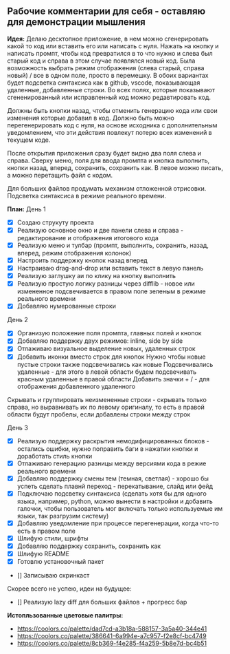 
## Рабочие комментарии для себя - оставляю для демонстрации мышления

**Идея:**
Делаю десктопное приложение, в нем можно сгенерировать какой то код или вставить его или написать с нуля.
Нажать на кнопку и написать промпт, чтобы код превратился в то что нужно и слева был старый код и справа в этом случае появлялся новый код.
Была возможность выбрать режим отображения (слева старый, справа новый) / все в одном поле, просто в перемешку. В обоих вариантах будет подсветка синтаксиса как в github, vscode, показывающая удаленные, добавленные строки. Во всех полях, которые показывают сгененированный или исправленный код можно редавтировать код.

Должны быть кнопки назад, чтобы отменить генерацию кода или свои изменения которые добавил в код. Должно быть можно перегенерировать код с нуля, на основе исходника с дополнительным уведомлением, что эти действия повлекут потерю всех изменений в текущем коде.

После открытия приложения сразу будет видно два поля слева и справа. Сверху меню, поля для ввода промпта и кнопка выполнить, кнопки назад, вперед, сохранить, сохранить как. В левое можно писать, а можно перетащить файл с кодом.

Для больших файлов продумать механизм отложенной отрисовки.
Подсветка синтаксиса в режиме реального времени.

**План:**
День 1
- [x] Создаю струкуту проекта
- [x] Реализую основное окно и две панели слева и справа - редактирование и отображения итогового кода
- [x] Реализую меню и тулбар (промпт, выполнить, сохранить, назад, вперед, режим отображения колонок)
- [x] Настроить поддержку кнопок назад вперед
- [x] Настраиваю drag-and-drop или вставить текст в левую панель
- [x] Реализую заглушку аи по клику на кнопку выполнить
- [x] Реализую простую логику разницы через difflib - новое или измененное подсвечивается в правом поле зеленым в режиме реального времени
- [x] Добавляю нумерованные строки

День 2
- [x] Организую положение поля промпта, главных полей и кнопок
- [x] Добавляю поддержку двух режимов: inline, side by side
- [x] Отлаживаю визуальное выделение новых, удаленных строк
- [x] Добавить иконки вместо строк для кнопок
Нужно чтобы новые пустые строки также подсвечивались как новые
Подсвечивались удаленные - для этого в левой области будем подсвечивать красным удаленные в правой области
Добавить значки + / - для отображения добавленного удаленного

Скрывать и группировать неизмененные строки - скрывать только справа, но выравнивать их по левому оригиналу, то есть в правой области будут пробелы, если добавлены строки между строк

День 3
- [x] Реализую поддержку раскрытия немодифицированных блоков - остались ошибки, нужно поправить баги в нажатии кнопки и доработать стиль кнопки
- [x] Отлаживаю генерацию разницы между версиями кода в режие реального времени
- [x] Добавляю поддержку смены тем (темная, светлая) - хорошо бы успеть сделать плавнй переход - перекатывание, слайд или фейд
- [x] Подключаю подсветку синтаксиса (сделать хотя бы для одного языка, например, python, можно вынести в настройки и добавить галочки, чтобы пользователь мог включать только используемые им языки, так разгрузим систему)
- [x] Добавляю уведомление при процессе перегенерации, когда что-то есть в правом поле
- [x] Шлифую стили, шрифты
- [x] Добавляю поддержку сохранить, сохранить как
- [x] Шлифую README
- [x] Готовлю установочный пакет
- [] Записываю скринкаст

Скорее всего не успею, идеи на будущее:
- [] Реализую lazy diff для больших файлов + прогресс бар


**Истопльзованные цветовые палитры:**
- https://coolors.co/palette/dad7cd-a3b18a-588157-3a5a40-344e41
- https://coolors.co/palette/386641-6a994e-a7c957-f2e8cf-bc4749
- https://coolors.co/palette/8cb369-f4e285-f4a259-5b8e7d-bc4b51